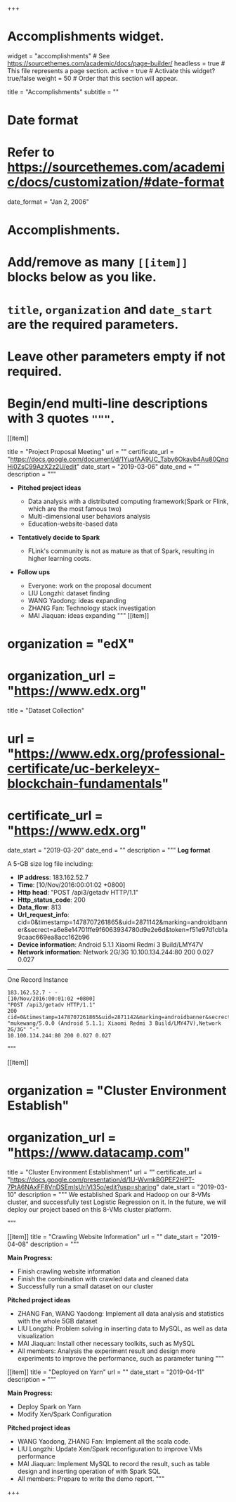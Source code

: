 +++
# Accomplishments widget.
widget = "accomplishments"  # See https://sourcethemes.com/academic/docs/page-builder/
headless = true  # This file represents a page section.
active = true  # Activate this widget? true/false
weight = 50  # Order that this section will appear.

title = "Accomplish&shy;ments"
subtitle = ""

# Date format
#   Refer to https://sourcethemes.com/academic/docs/customization/#date-format
date_format = "Jan 2, 2006"

# Accomplishments.
#   Add/remove as many `[[item]]` blocks below as you like.
#   `title`, `organization` and `date_start` are the required parameters.
#   Leave other parameters empty if not required.
#   Begin/end multi-line descriptions with 3 quotes `"""`.

[[item]]

  title = "Project Proposal Meeting"
  url = ""
  certificate_url = "https://docs.google.com/document/d/1YuafAA9UC_Taby6Okavb4Au80QnqHi0ZsC99AzX2z2U/edit"
  date_start = "2019-03-06"
  date_end = ""
  description = """
- **Pitched project ideas**

  - Data analysis with a distributed computing framework(Spark or Flink, which are the most famous two)
  - Multi-dimensional user behaviors analysis
  - Education-website-based data
- **Tentatively decide to Spark**
  - FLink's community is not as mature as that of Spark, resulting in higher learning costs.
- **Follow ups**
  - Everyone: work on the proposal document
  - LIU Longzhi: dataset finding
  - WANG Yaodong: ideas expanding
  - ZHANG Fan: Technology stack investigation
  - MAI Jiaquan: ideas expanding
"""
[[item]]
#  organization = "edX"
#  organization_url = "https://www.edx.org"
  title = "Dataset Collection"
#  url = "https://www.edx.org/professional-certificate/uc-berkeleyx-blockchain-fundamentals"
#  certificate_url = "https://www.edx.org"
  date_start = "2019-03-20"
  date_end = ""
  description = """
  **Log format**

 A 5-GB size log file including:
  
- **IP address**:   183.162.52.7
- **Time**: [10/Nov/2016:00:01:02 +0800]
- **Http head**:  "POST /api3/getadv HTTP/1.1"
- **Http_status_code**: 200
- **Data_flow**:  813
- **Url_request_info**: cid=0&timestamp=1478707261865&uid=2871142&marking=androidbanner&secrect=a6e8e14701ffe9f6063934780d9e2e6d&token=f51e97d1cb1a9caac669ea8acc162b96
- **Device information**: Android 5.1.1 Xiaomi Redmi 3 Build/LMY47V
- **Network information**: Network 2G/3G 10.100.134.244:80 200 0.027 0.027

---
One Record Instance
```
183.162.52.7 - - 
[10/Nov/2016:00:01:02 +0800] 
"POST /api3/getadv HTTP/1.1"
200 
cid=0&timestamp=1478707261865&uid=2871142&marking=androidbanner&secrect=a6e8e14701ffe9f6063934780d9e2e6d&token=f51e97d1cb1a9caac669ea8acc162b96 
"mukewang/5.0.0 (Android 5.1.1; Xiaomi Redmi 3 Build/LMY47V),Network 2G/3G" "-" 
10.100.134.244:80 200 0.027 0.027
```

  """
  
[[item]]
#  organization = "Cluster Environment Establish"
#  organization_url = "https://www.datacamp.com"
  title = "Cluster Environment Establishment"
  url = ""
  certificate_url = "https://docs.google.com/presentation/d/1U-WvmkBGPEF2HPT-7PtA6NAxFF8VnDSEmIsUriVI35o/edit?usp=sharing"
  date_start = "2019-03-10"
  description = """
  We established Spark and Hadoop on our 8-VMs cluster, and successfully test Logistic Regression on it. In the future, we will deploy our project based on this 8-VMs cluster platform.

  """



[[item]]
  title = "Crawling Website Information"
  url = ""
  date_start = "2019-04-08"
  description = """

  **Main Progress:**

- Finish crawling website information
- Finish the combination with crawled data and cleaned data
- Successfully run a small dataset on our cluster

 **Pitched project ideas**

- ZHANG Fan, WANG Yaodong: Implement all data analysis and statistics with the whole 5GB dataset
- LIU Longzhi: Problem solving in inserting data to MySQL, as well as data visualization
- MAI Jiaquan: Install other necessary toolkits, such as MySQL
- All members: Analysis the experiment result and design more experiments to improve the performance, such as parameter tuning
  """

[[item]]
  title = "Deployed on Yarn"
  url = ""
  date_start = "2019-04-11"
  description = """

  **Main Progress:**

- Deploy Spark on Yarn
- Modify Xen/Spark Configuration

 **Pitched project ideas**

- WANG Yaodong, ZHANG Fan: Implement all the scala code.
- LIU Longzhi: Update Xen/Spark reconfiguration to improve VMs performance
- MAI Jiaquan: Implement MySQL to record the result, such as table design and inserting operation of with Spark SQL
- All members: Prepare to write the demo report.
  """

+++

